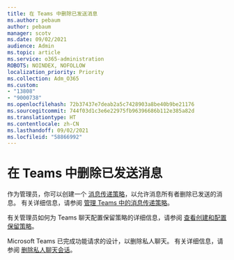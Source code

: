 ```yaml
---
title: 在 Teams 中删除已发送消息
ms.author: pebaum
author: pebaum
manager: scotv
ms.date: 09/02/2021
audience: Admin
ms.topic: article
ms.service: o365-administration
ROBOTS: NOINDEX, NOFOLLOW
localization_priority: Priority
ms.collection: Adm_O365
ms.custom:
- "13808"
- "9000738"
ms.openlocfilehash: 72b37437e7deab2a5c7428903a8be40b9be21176
ms.sourcegitcommit: 744f03d1c3e6e22975fb96396686b112e385a82d
ms.translationtype: HT
ms.contentlocale: zh-CN
ms.lasthandoff: 09/02/2021
ms.locfileid: "58866992"
---
```

# <a name="delete-a-sent-message-in-teams"></a>在 Teams 中删除已发送消息

作为管理员，你可以创建一个 [消息传递策略](https://admin.teams.microsoft.com/policies/messaging)，以允许消息所有者删除已发送的消息。 有关详细信息，请参阅 [管理 Teams 中的消息传递策略](https://docs.microsoft.com/microsoftteams/messaging-policies-in-teams)。

有关管理员如何为 Teams 聊天配置保留策略的详细信息，请参阅 [查看创建和配置保留策略](https://docs.microsoft.com/microsoft-365/compliance/create-retention-policies)。 

Microsoft Teams 已完成功能请求的设计，以删除私人聊天。 有关详细信息，请参阅 [删除私人聊天会话](https://microsoftteams.uservoice.com/forums/555103-public/suggestions/33535006-delete-private-chat-threads)。